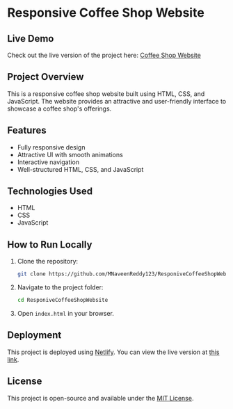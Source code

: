 # Responsive Coffee Shop Website

## Live Demo
Check out the live version of the project here: [Coffee Shop Website](https://famous-lollipop-52668f.netlify.app/)

## Project Overview
This is a responsive coffee shop website built using HTML, CSS, and JavaScript. The website provides an attractive and user-friendly interface to showcase a coffee shop's offerings.

## Features
- Fully responsive design
- Attractive UI with smooth animations
- Interactive navigation
- Well-structured HTML, CSS, and JavaScript

## Technologies Used
- HTML
- CSS
- JavaScript

## How to Run Locally
1. Clone the repository:
   ```bash
   git clone https://github.com/MNaveenReddy123/ResponiveCoffeeShopWebsite.git
   ```
2. Navigate to the project folder:
   ```bash
   cd ResponiveCoffeeShopWebsite
   ```
3. Open `index.html` in your browser.

## Deployment
This project is deployed using [Netlify](https://www.netlify.com/). You can view the live version at [this link](https://famous-lollipop-52668f.netlify.app/).

## License
This project is open-source and available under the [MIT License](LICENSE).

